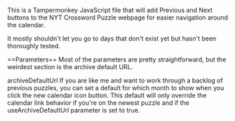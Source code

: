 This is a Tampermonkey JavaScript file that will add Previous and Next buttons to the NYT Crossword Puzzle webpage for easier navigation around the calendar.

It mostly shouldn't let you go to days that don't exist yet but hasn't been thoroughly tested. 

==Parameters==
Most of the parameters are pretty straightforward, but the weirdest section is the archive default URL.

archiveDefaultUrl
If you are like me and want to work through a backlog of previous puzzles, you can set a default for which month to show when you click the new calendar icon button. This default will only override the calendar link behavior if you're on the newest puzzle and if the useArchiveDefaultUrl parameter is set to true.
